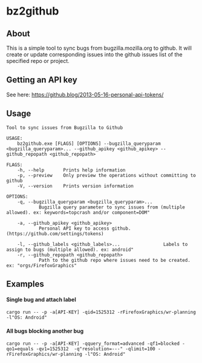 # bz2github

## About ##

This is a simple tool to sync bugs from bugzilla.mozilla.org to github.
It will create or update corresponding issues into the github issues list of the specified repo or project.

## Getting an API key ##

See here: https://github.blog/2013-05-16-personal-api-tokens/

## Usage ##

```
Tool to sync issues from Bugzilla to Github

USAGE:
    bz2github.exe [FLAGS] [OPTIONS] --bugzilla_queryparam <bugzilla_queryparam>... --github_apikey <github_apikey> --github_repopath <github_repopath>

FLAGS:
    -h, --help       Prints help information
    -p, --preview    Only preview the operations without committing to github
    -V, --version    Prints version information

OPTIONS:
    -q, --bugzilla_queryparam <bugzilla_queryparam>...
            Bugzilla query parameter to sync issues from (multiple allowed). ex: keywords=topcrash and/or component=DOM"

    -a, --github_apikey <github_apikey>
            Personal API key to access github. (https://github.com/settings/tokens)

    -l, --github_labels <github_labels>...                Labels to assign to bugs (multiple allowed). ex: android"
    -r, --github_repopath <github_repopath>
            Path to the github repo where issues need to be created. ex: "orgs/FirefoxGraphics"
```

## Examples ##

#### Single bug and attach label ###

```cargo run -- -p -a[API-KEY] -qid=1525312 -rFirefoxGraphics/wr-planning -l"OS: Android"```

#### All bugs blocking another bug ###

```cargo run -- -p -a[API-KEY] -qquery_format=advanced -qf1=blocked -qo1=equals -qv1=1525312  -q"resolution=---" -qlimit=100 -rFirefoxGraphics/wr-planning -l"OS: Android"```
